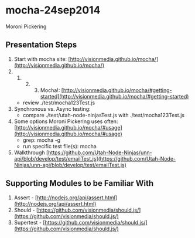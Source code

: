 mocha-24sep2014
===============

Moroni Pickering

Presentation Steps
--------------------
1. Start with mocha site: [http://visionmedia.github.io/mocha/](http://visionmedia.github.io/mocha/)
2. 1. 2. 3. Mocha!:  [http://visionmedia.github.io/mocha/#getting-started](http://visionmedia.github.io/mocha/#getting-started)
    * review ./test/mocha123Test.js
3. Synchronous vs. Async testing: 
    * compare ./test/utah-node-ninjasTest.js with ./test/mocha123Test.js
4. Some options Moroni Pickering uses often: [http://visionmedia.github.io/mocha/#usage](http://visionmedia.github.io/mocha/#usage)
    * grep: mocha -g <pattern>
    * run specific test file(s): mocha <files>
5. Walkthrough [https://github.com/Utah-Node-Ninjas/unn-api/blob/develop/test/emailTest.js](https://github.com/Utah-Node-Ninjas/unn-api/blob/develop/test/emailTest.js)


Supporting Modules to be Familiar With
---------------------------------------
1. Assert - [http://nodejs.org/api/assert.html](http://nodejs.org/api/assert.html)
2. Should - [https://github.com/visionmedia/should.js/](https://github.com/visionmedia/should.js/)
3. Supertest - [https://github.com/visionmedia/should.js/](https://github.com/visionmedia/should.js/)